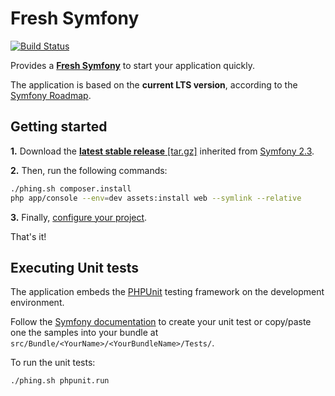 Fresh Symfony
=============
[![Build Status](https://magnum-ci.com/status/b9d4cccf813ad43c794cbb822e8f2f9c.png)](https://magnum-ci.com/public/6c526f21990a8688e44d/builds)

Provides a [**Fresh Symfony**][1] to start your application quickly.

The application is based on the **current LTS version**, according to the [Symfony Roadmap][4].

Getting started
---------------
**1.** Download the [**latest stable release** [tar.gz]][2] inherited from [Symfony 2.3][3].

**2.** Then, run the following commands:
```bash
./phing.sh composer.install
php app/console --env=dev assets:install web --symlink --relative
```

**3.** Finally, [configure your project][7].

That's it!

Executing Unit tests
--------------------

The application embeds the [PHPUnit][5] testing framework on the development environment.

Follow the [Symfony documentation][6] to create your unit test or copy/paste one the samples into your bundle at `src/Bundle/<YourName>/<YourBundleName>/Tests/`.

To run the unit tests:
```bash
./phing.sh phpunit.run
```


  [1]: https://bitbucket.org/kmelia/fresh-symfony "Fresh Symfony"
  [2]: https://bitbucket.org/kmelia/fresh-symfony/get/2.3.x-0.6.tar.gz "Latest stable release of Fresh Symfony"
  [3]: https://github.com/symfony/symfony-standard/tree/2.3 "The current LTS version is 2.3"
  [4]: https://symfony.com/roadmap "Symfony roadmap"
  [5]: https://phpunit.de/manual/current/en/ "4.x release"
  [6]: https://symfony.com/fr/doc/current/book/testing.html "Symfony documentation"
  [7]: https://bitbucket.org/kmelia/fresh-symfony/src/master/CONFIGURE.md "Fresh Symfony documentation"
